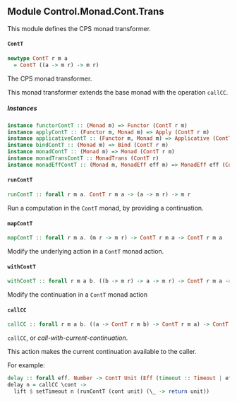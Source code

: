 ## Module Control.Monad.Cont.Trans

This module defines the CPS monad transformer.

#### `ContT`

``` purescript
newtype ContT r m a
  = ContT ((a -> m r) -> m r)
```

The CPS monad transformer.

This monad transformer extends the base monad with the operation `callCC`.

##### Instances
``` purescript
instance functorContT :: (Monad m) => Functor (ContT r m)
instance applyContT :: (Functor m, Monad m) => Apply (ContT r m)
instance applicativeContT :: (Functor m, Monad m) => Applicative (ContT r m)
instance bindContT :: (Monad m) => Bind (ContT r m)
instance monadContT :: (Monad m) => Monad (ContT r m)
instance monadTransContT :: MonadTrans (ContT r)
instance monadEffContT :: (Monad m, MonadEff eff m) => MonadEff eff (ContT r m)
```

#### `runContT`

``` purescript
runContT :: forall r m a. ContT r m a -> (a -> m r) -> m r
```

Run a computation in the `ContT` monad, by providing a continuation.

#### `mapContT`

``` purescript
mapContT :: forall r m a. (m r -> m r) -> ContT r m a -> ContT r m a
```

Modify the underlying action in a `ContT` monad action.

#### `withContT`

``` purescript
withContT :: forall r m a b. ((b -> m r) -> a -> m r) -> ContT r m a -> ContT r m b
```

Modify the continuation in a `ContT` monad action

#### `callCC`

``` purescript
callCC :: forall r m a b. ((a -> ContT r m b) -> ContT r m a) -> ContT r m a
```

`callCC`, or _call-with-current-continuation_.

This action makes the current continuation available to the caller.

For example:

```purescript
delay :: forall eff. Number -> ContT Unit (Eff (timeout :: Timeout | eff)) Unit
delay n = callCC \cont ->
  lift $ setTimeout n (runContT (cont unit) (\_ -> return unit))
```


